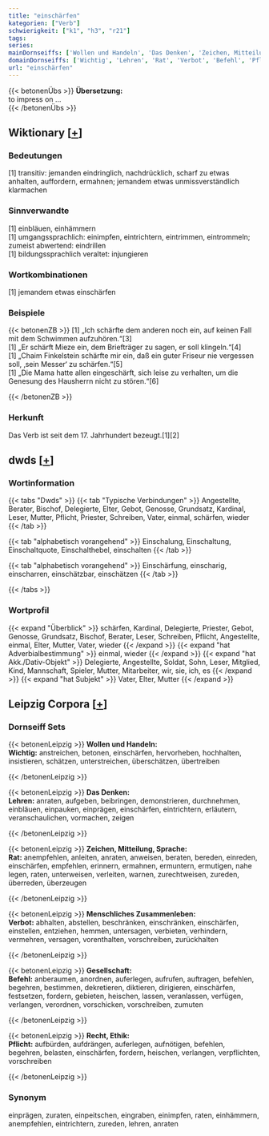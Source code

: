 ```yaml
---
title: "einschärfen"
kategorien: ["Verb"]
schwierigkeit: ["k1", "h3", "r21"]
tags:
series:
mainDornseiffs: ['Wollen und Handeln', 'Das Denken', 'Zeichen, Mitteilung, Sprache', 'Menschliches Zusammenleben', 'Gesellschaft', 'Recht, Ethik']
domainDornseiffs: ['Wichtig', 'Lehren', 'Rat', 'Verbot', 'Befehl', 'Pflicht']
url: "einschärfen"
---
```


{{< betonenÜbs >}}
**Übersetzung:**  
to impress on ...  
{{< /betonenÜbs >}}

## Wiktionary [[+](https://de.wiktionary.org/wiki/einschärfen)]

### Bedeutungen
[1] transitiv: jemanden eindringlich, nachdrücklich, scharf zu etwas anhalten, auffordern, ermahnen; jemandem etwas unmissverständlich klarmachen  

### Sinnverwandte
[1] einbläuen, einhämmern  
[1] umgangssprachlich: einimpfen, eintrichtern, eintrimmen, eintrommeln; zumeist abwertend: eindrillen  
[1] bildungssprachlich veraltet: injungieren  

### Wortkombinationen
[1] jemandem etwas einschärfen  

### Beispiele
{{< betonenZB >}}
[1] „Ich schärfte dem anderen noch ein, auf keinen Fall mit dem Schwimmen aufzuhören.“[3]  
[1] „Er schärft Mieze ein, dem Briefträger zu sagen, er soll klingeln.“[4]  
[1] „Chaim Finkelstein schärfte mir ein, daß ein guter Friseur nie vergessen soll, ‚sein Messer‘ zu schärfen.“[5]  
[1] „Die Mama hatte allen eingeschärft, sich leise zu verhalten, um die Genesung des Hausherrn nicht zu stören.“[6]  

{{< /betonenZB >}}
### Herkunft
Das Verb ist seit dem 17. Jahrhundert bezeugt.[1][2]  



## dwds [[+](https://www.dwds.de/wb/einschärfen)]

### Wortinformation
{{< tabs "Dwds" >}}
{{< tab "Typische Verbindungen" >}}
Angestellte, Berater, Bischof, Delegierte, Elter, Gebot, Genosse, Grundsatz, Kardinal, Leser, Mutter, Pflicht, Priester, Schreiben, Vater, einmal, schärfen, wieder
{{< /tab >}}

{{< tab "alphabetisch vorangehend" >}}
Einschalung, Einschaltung, Einschaltquote, Einschalthebel, einschalten
{{< /tab >}}

{{< tab "alphabetisch vorangehend" >}}
Einschärfung, einscharig, einscharren, einschätzbar, einschätzen
{{< /tab >}}

{{< /tabs >}}

### Wortprofil
{{< expand "Überblick" >}} schärfen, Kardinal, Delegierte, Priester, Gebot, Genosse, Grundsatz, Bischof, Berater, Leser, Schreiben, Pflicht, Angestellte, einmal, Elter, Mutter, Vater, wieder {{< /expand >}}
{{< expand "hat Adverbialbestimmung" >}} einmal, wieder {{< /expand >}}
{{< expand "hat Akk./Dativ-Objekt" >}} Delegierte, Angestellte, Soldat, Sohn, Leser, Mitglied, Kind, Mannschaft, Spieler, Mutter, Mitarbeiter, wir, sie, ich, es {{< /expand >}}
{{< expand "hat Subjekt" >}} Vater, Elter, Mutter {{< /expand >}}

## Leipzig Corpora [[+](https://corpora.uni-leipzig.de/en/res?word=einschärfen&corpusId=deu_newscrawl-public_2018)]

### Dornseiff Sets
{{< betonenLeipzig >}}
**Wollen und Handeln:**  
**Wichtig:** anstreichen, betonen, einschärfen, hervorheben, hochhalten, insistieren, schätzen, unterstreichen, überschätzen, übertreiben  

{{< /betonenLeipzig >}}


{{< betonenLeipzig >}}
**Das Denken:**  
**Lehren:** anraten, aufgeben, beibringen, demonstrieren, durchnehmen, einbläuen, einpauken, einprägen, einschärfen, eintrichtern, erläutern, veranschaulichen, vormachen, zeigen  

{{< /betonenLeipzig >}}


{{< betonenLeipzig >}}
**Zeichen, Mitteilung, Sprache:**  
**Rat:** anempfehlen, anleiten, anraten, anweisen, beraten, bereden, einreden, einschärfen, empfehlen, erinnern, ermahnen, ermuntern, ermutigen, nahe legen, raten, unterweisen, verleiten, warnen, zurechtweisen, zureden, überreden, überzeugen  

{{< /betonenLeipzig >}}


{{< betonenLeipzig >}}
**Menschliches Zusammenleben:**  
**Verbot:** abhalten, abstellen, beschränken, einschränken, einschärfen, einstellen, entziehen, hemmen, untersagen, verbieten, verhindern, vermehren, versagen, vorenthalten, vorschreiben, zurückhalten  

{{< /betonenLeipzig >}}


{{< betonenLeipzig >}}
**Gesellschaft:**  
**Befehl:** anberaumen, anordnen, auferlegen, aufrufen, auftragen, befehlen, begehren, bestimmen, dekretieren, diktieren, dirigieren, einschärfen, festsetzen, fordern, gebieten, heischen, lassen, veranlassen, verfügen, verlangen, verordnen, vorschicken, vorschreiben, zumuten  

{{< /betonenLeipzig >}}


{{< betonenLeipzig >}}
**Recht, Ethik:**  
**Pflicht:** aufbürden, aufdrängen, auferlegen, aufnötigen, befehlen, begehren, belasten, einschärfen, fordern, heischen, verlangen, verpflichten, vorschreiben  

{{< /betonenLeipzig >}}

### Synonym
einprägen, zuraten, einpeitschen, eingraben, einimpfen, raten, einhämmern, anempfehlen, eintrichtern, zureden, lehren, anraten

